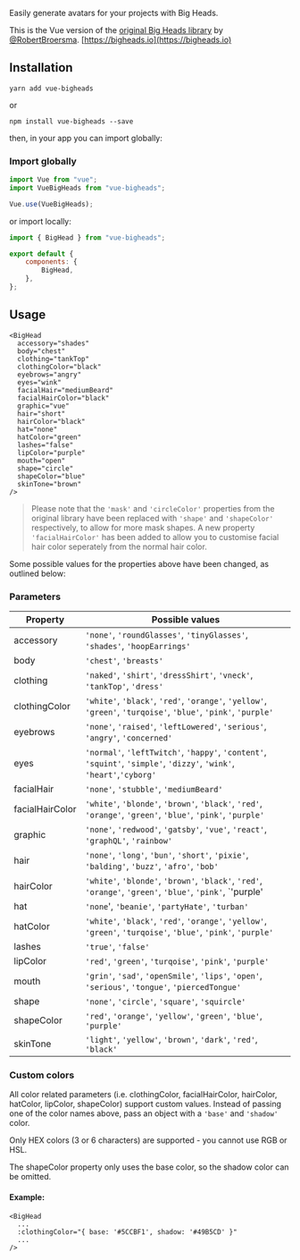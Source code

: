 Easily generate avatars for your projects with Big Heads.

This is the Vue version of the [original Big Heads library](https://github.com/RobertBroersma/bigheads) by [@RobertBroersma](https://github.com/RobertBroersma). [https://bigheads.io](https://bigheads.io)

## Installation

```shell
yarn add vue-bigheads
```

or

```shell
npm install vue-bigheads --save
```

then, in your app you can import globally:

### Import globally

```javascript
import Vue from "vue";
import VueBigHeads from "vue-bigheads";

Vue.use(VueBigHeads);
```

or import locally:

```javascript
import { BigHead } from "vue-bigheads";

export default {
	components: {
		BigHead,
	},
};
```

## Usage

```vue
<BigHead
  accessory="shades"
  body="chest"
  clothing="tankTop"
  clothingColor="black"
  eyebrows="angry"
  eyes="wink"
  facialHair="mediumBeard"
  facialHairColor="black"
  graphic="vue"
  hair="short"
  hairColor="black"
  hat="none"
  hatColor="green"
  lashes="false"
  lipColor="purple"
  mouth="open"
  shape="circle"
  shapeColor="blue"
  skinTone="brown"
/>
```

> Please note that the `'mask'` and `'circleColor'` properties from the original library have been replaced with `'shape'` and `'shapeColor'` respectively, to allow for more mask shapes. A new property `'facialHairColor'` has been added to allow you to customise facial hair color seperately from the normal hair color.

Some possible values for the properties above have been changed, as outlined below:

### Parameters
| Property           | Possible values            |
| ------------------ | -------------------------- |
| accessory          | `'none'`, `'roundGlasses'`, `'tinyGlasses'`, `'shades'`, `'hoopEarrings'` |
| body               | `'chest'`, `'breasts'` |
| clothing           | `'naked'`, `'shirt'`, `'dressShirt'`, `'vneck'`, `'tankTop'`, `'dress'` |
| clothingColor      | `'white'`, `'black'`, `'red'`, `'orange'`, `'yellow'`, `'green'`, `'turqoise'`, `'blue'`, `'pink'`, `'purple'` |
| eyebrows           | `'none'`, `'raised'`, `'leftLowered'`, `'serious'`, `'angry'`, `'concerned'` |
| eyes               | `'normal'`, `'leftTwitch'`, `'happy'`, `'content'`, `'squint'`, `'simple'`, `'dizzy'`, `'wink'`, `'heart'`,`'cyborg'` |
| facialHair         | `'none'`, `'stubble'`, `'mediumBeard'` |
| facialHairColor    | `'white'`, `'blonde'`, `'brown'`, `'black'`, `'red'`, `'orange'`, `'green'`, `'blue'`, `'pink'`, `'purple'` |
| graphic            | `'none'`, `'redwood'`, `'gatsby'`, `'vue'`, `'react'`, `'graphQL'`, `'rainbow'` |
| hair               | `'none'`, `'long'`, `'bun'`, `'short'`, `'pixie'`, `'balding'`, `'buzz'`, `'afro'`, `'bob'` |
| hairColor          | `'white'`, `'blonde'`, `'brown'`, `'black'`, `'red'`, `'orange'`, `'green'`, `'blue'`, `'pink'`, `'purple' |
| hat                | `'none`', `'beanie'`, `'partyHate'`, `'turban'` |
| hatColor           | `'white'`, `'black'`, `'red'`, `'orange'`, `'yellow'`, `'green'`, `'turqoise'`, `'blue'`, `'pink'`, `'purple'` |
| lashes             | `'true'`, `'false'` |
| lipColor           | `'red'`, `'green'`, `'turqoise'`, `'pink'`, `'purple'` |
| mouth              | `'grin'`, `'sad'`, `'openSmile'`, `'lips'`, `'open'`, `'serious'`, `'tongue'`, `'piercedTongue'` |
| shape              | `'none'`, `'circle'`, `'square'`, `'squircle'` |
| shapeColor         | `'red'`, `'orange'`, `'yellow'`, `'green'`, `'blue'`, `'purple'` |
| skinTone           | `'light'`, `'yellow'`, `'brown'`, `'dark'`, `'red'`, `'black'` |

### Custom colors
All color related parameters (i.e. clothingColor, facialHairColor, hairColor, hatColor, lipColor, shapeColor) support custom values. Instead of passing one of the color names above, pass an object with a `'base'` and `'shadow'` color.

Only HEX colors (3 or 6 characters) are supported - you cannot use RGB or HSL.

The shapeColor property only uses the base color, so the shadow color can be omitted.

#### Example:
```vue
<BigHead
  ...
  :clothingColor="{ base: '#5CCBF1', shadow: '#49B5CD' }"
  ...
/>
```